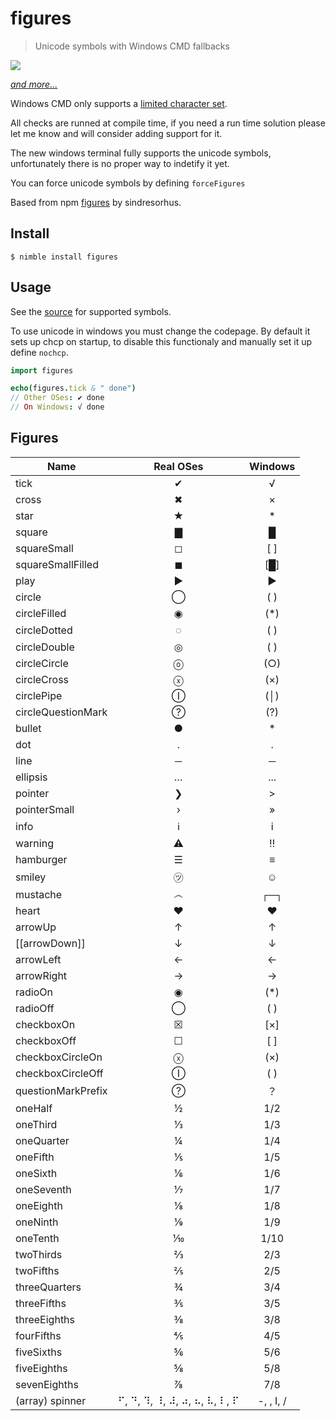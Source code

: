 # figures

> Unicode symbols with Windows CMD fallbacks

[![](https://user-images.githubusercontent.com/7671915/59971957-5e60d180-954b-11e9-8e72-0038bd39126c.png)](#figures-1)

[*and more...*](#figures-1)

Windows CMD only supports a [limited character set](http://en.wikipedia.org/wiki/Code_page_437).

All checks are runned at compile time, if you need a run time solution please
let me know and will consider adding support for it.

The new windows terminal fully supports the unicode symbols, unfortunately there
is no proper way to indetify it yet.

You can force unicode symbols by defining ```forceFigures```

Based from npm [figures](https://github.com/sindresorhus/figures) by
sindresorhus.

## Install

```
$ nimble install figures
```

## Usage

See the [source](src/figures.nim) for supported symbols.

To use unicode in windows you must change the codepage. By default it sets up
chcp on startup, to disable this functionaly and manually set it up define
```nochcp```.

```nim
import figures

echo(figures.tick & " done")
// Other OSes: ✔︎ done
// On Windows: √ done
```

## Figures

| Name               | Real OSes                    | Windows |
| ------------------ | :-------:                    | :-----: |
| tick               | ✔                            | √       |
| cross              | ✖                            | ×       |
| star               | ★                            | *       |
| square             | ▇                            | █       |
| squareSmall        | ◻                            | [ ]     |
| squareSmallFilled  | ◼                            | [█]     |
| play               | ▶                            | ►       |
| circle             | ◯                            | ( )     |
| circleFilled       | ◉                            | (*)     |
| circleDotted       | ◌                            | ( )     |
| circleDouble       | ◎                            | ( )     |
| circleCircle       | ⓞ                            | (○)     |
| circleCross        | ⓧ                            | (×)     |
| circlePipe         | Ⓘ                            | (│)     |
| circleQuestionMark | ?⃝                            | (?)     |
| bullet             | ●                            | *       |
| dot                | ․                            | .       |
| line               | ─                            | ─       |
| ellipsis           | …                            | ...     |
| pointer            | ❯                            | >       |
| pointerSmall       | ›                            | »       |
| info               | ℹ                            | i       |
| warning            | ⚠                            | ‼       |
| hamburger          | ☰                            | ≡       |
| smiley             | ㋡                           | ☺       |
| mustache           | ෴                            | ┌─┐     |
| heart              | ♥                            | ♥       |
| arrowUp            | ↑                            | ↑       |
| [[arrowDown]]      | ↓                            | ↓       |
| arrowLeft          | ←                            | ←       |
| arrowRight         | →                            | →       |
| radioOn            | ◉                            | (*)     |
| radioOff           | ◯                            | ( )     |
| checkboxOn         | ☒                            | [×]     |
| checkboxOff        | ☐                            | [ ]     |
| checkboxCircleOn   | ⓧ                            | (×)     |
| checkboxCircleOff  | Ⓘ                            | ( )     |
| questionMarkPrefix | ?⃝                            | ？      |
| oneHalf            | ½                            | 1/2     |
| oneThird           | ⅓                            | 1/3     |
| oneQuarter         | ¼                            | 1/4     |
| oneFifth           | ⅕                            | 1/5     |
| oneSixth           | ⅙                            | 1/6     |
| oneSeventh         | ⅐                            | 1/7     |
| oneEighth          | ⅛                            | 1/8     |
| oneNinth           | ⅑                            | 1/9     |
| oneTenth           | ⅒                            | 1/10    |
| twoThirds          | ⅔                            | 2/3     |
| twoFifths          | ⅖                            | 2/5     |
| threeQuarters      | ¾                            | 3/4     |
| threeFifths        | ⅗                            | 3/5     |
| threeEighths       | ⅜                            | 3/8     |
| fourFifths         | ⅘                            | 4/5     |
| fiveSixths         | ⅚                            | 5/6     |
| fiveEighths        | ⅝                            | 5/8     |
| sevenEighths       | ⅞                            | 7/8     |
| (array) spinner    | ⠋, ⠙, ⠹, ⠸, ⠼, ⠴, ⠦, ⠧, ⠇, ⠏ |  -, \, I, / ||
